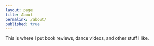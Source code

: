 ```yaml
---
layout: page
title: About
permalink: /about/
published: true
---
```


This is where I put book reviews, dance videos, and other stuff I like. 
